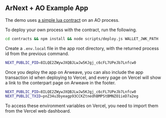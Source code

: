 ## ArNext + AO Example App

The demo uses [a simple lua contract](./contracts/lua/arnext.lua) on an AO process.

To deploy your own process with the contract, run the following.

```bash
cd contracts && npm install && node scripts/deploy.js WALLET_JWK_PATH
```

Create a `.env.local` file in the app root directory, with the returned process id from the previous command.

```bash
NEXT_PUBLIC_PID=8ILQE2ZWywJXQBJLwJw5KJgj_c6cFL7UPeJb7Lnfcw0
```

Once you deploy the app on Arweave, you can also include the app transaction id when deploying to Vercel, and every page on Vercel will show a link to the conterpart page on Arweave in the footer.

```bash
NEXT_PUBLIC_PID=8ILQE2ZWywJXQBJLwJw5KJgj_c6cFL7UPeJb7Lnfcw0
NEXT_PUBLIC_TXID=pnZ34u3byeagp93CCKZtnedhBMPStBMNZO1ieD7a2eg
```
To access these environment variables on Vercel, you need to import them from the Vercel web dashboard.
